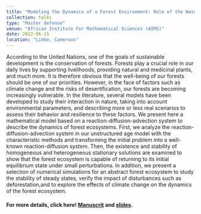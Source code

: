 ```yaml
---
title: "Modeling the Dynamics of a Forest Environment: Role of the Water Cycle"
collection: talks
type: "Master defense"
venue: "African Institute For Mathematical Sciences (AIMS)"
date: 2022-06-15
location: "Limbe, Cameroon"
---
```

 According to the United Nations, one of the goals of sustainable development is the conservation of forests. Forests play a crucial role in our daily lives by supporting livelihoods, providing natural and medicinal plants, and much more. It is therefore obvious that the well-being of our forests should be one of our priorities. However, in the face of factors such as climate change and the risks of desertification, our forests are becoming increasingly vulnerable. In the literature, several models have been developed to study their interaction in nature, taking into account environmental parameters, and describing more or less real scenarios to assess their behavior and resilience to these factors. We present here a mathematical model based on a reaction-diffusion-advection system to describe the dynamics of forest ecosystems. First, we analyze the reaction-diffusion-advection system in our unstructured age model with the characteristic methods and transforming the initial problem into a well-known reaction-diffusion system. Then, the existence and stability of homogeneous and heterogeneous stationary solutions are examined to show that the forest ecosystem is capable of returning to its initial equilibrium state under small perturbations. In addition, we present a selection of numerical simulations for an abstract forest ecosystem to study the stability of steady states, verify the impact of disturbances such as deforestation,and to explore the effects of climate change on the dynamics of the forest ecosystem.

#### For more details, click here! [Manuscrit](../../files/aims_master_thesis_2022.pdf) and [slides](../../files/aims_thesis_defense_june_2022.pdf).
